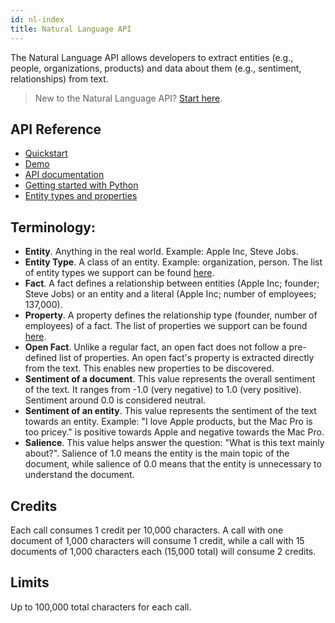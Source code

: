```yaml
---
id: nl-index
title: Natural Language API
---
```


The Natural Language API allows developers to extract entities (e.g., people, organizations, products) and data about them (e.g., sentiment, relationships) from text. 

>New to the Natural Language API? [Start here](nl-quickstart).

## API Reference
* [Quickstart](nl-quickstart)
* [Demo](http://relex.diffbot.com/)
* [API documentation](https://nl.diffbot.com/documentation/)
* [Getting started with Python](https://colab.research.google.com/drive/1gvCCbuRRiF5ISo6oaQ2uDQLX2_ySMdyl)
* [Entity types and properties](http://relex.diffbot.com/schema/)

## Terminology:
* **Entity**. Anything in the real world. Example: Apple Inc, Steve Jobs. 
* **Entity Type**. A class of an entity. Example: organization, person. The list of entity types we support can be found [here](https://demo.nl.diffbot.com/schema/).
* **Fact**. A fact defines a relationship between entities (Apple Inc; founder; Steve Jobs) or an entity and a literal (Apple Inc; number of employees; 137,000). 
* **Property**. A property defines the relationship type (founder, number of employees) of a fact. The list of properties we support can be found [here](https://demo.nl.diffbot.com/schema/).
* **Open Fact**. Unlike a regular fact, an open fact does not follow a pre-defined list of properties. An open fact's property is extracted directly from the text. This enables new properties to be discovered.
* **Sentiment of a document**. This value represents the overall sentiment of the text. It ranges from -1.0 (very negative) to 1.0 (very positive). Sentiment around 0.0 is considered neutral.
* **Sentiment of an entity**. This value represents the sentiment of the text towards an entity. Example: "I love Apple products, but the Mac Pro is too pricey." is positive towards Apple and negative towards the Mac Pro.
* **Salience**. This value helps answer the question: "What is this text mainly about?". Salience of 1.0 means the entity is the main topic of the document, while salience of 0.0 means that the entity is unnecessary to understand the document. 

## Credits

Each call consumes 1 credit per 10,000 characters. A call with one document of 1,000 characters will consume 1 credit, while a call with 15 documents of 1,000 characters each (15,000 total) will consume 2 credits.

## Limits

Up to 100,000 total characters for each call.
